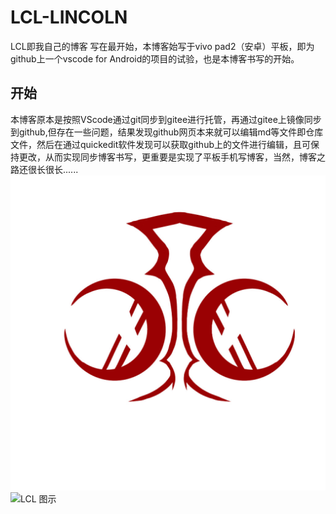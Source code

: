 # LCL-LINCOLN
LCL即我自己的博客
写在最开始，本博客始写于vivo pad2（安卓）平板，即为github上一个vscode for Android的项目的试验，也是本博客书写的开始。
## 开始
本博客原本是按照VScode通过git同步到gitee进行托管，再通过gitee上镜像同步到github,但存在一些问题，结果发现github网页本来就可以编辑md等文件即仓库文件，然后在通过quickedit软件发现可以获取github上的文件进行编辑，且可保持更改，从而实现同步博客书写，更重要是实现了平板手机写博客，当然，博客之路还很长很长......
![LCL 图示](https://github.com/LINCOLN-LCL/LCL-/blob/main/LCL.jpg "LCL 图示")
![LCL 图示](https://cdn.nlark.com/yuque/0/2024/jpeg/42714684/1709365590897-c4edd0c5-0f32-4b51-923b-7c521e01976d.jpeg?x-oss-process=image%2Finterlace%2C1 "LCL 图示")